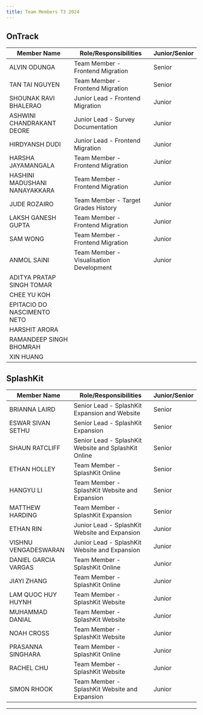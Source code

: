 ```yaml
---
title: Team Members T3 2024
---
```


## OnTrack

| Member Name                   | Role/Responsibilities                   | Junior/Senior |
| ----------------------------- | --------------------------------------- | ------------- |
| ALVIN ODUNGA                  | Team Member - Frontend Migration        | Senior        |
| TAN TAI NGUYEN                | Team Member - Frontend Migration        | Senior        |
| SHOUNAK RAVI BHALERAO         | Junior Lead - Frontend Migration        | Junior        |
| ASHWINI CHANDRAKANT DEORE     | Junior Lead - Survey Documentation      | Junior        |
| HIRDYANSH DUDI                | Junior Lead - Frontend Migration        | Junior        |
| HARSHA JAYAMANGALA            | Team Member - Frontend Migration        | Junior        |
| HASHINI MADUSHANI NANAYAKKARA | Team Member - Frontend Migration        | Junior        |
| JUDE ROZAIRO                  | Team Member - Target Grades History     | Junior        |
| LAKSH GANESH GUPTA            | Team Member - Frontend Migration        | Junior        |
| SAM WONG                      | Team Member - Frontend Migration        | Junior        |
| ANMOL SAINI                   | Team Member - Visualisation Development | Junior        |
| ADITYA PRATAP SINGH TOMAR     |                                         |               |
| CHEE YU KOH                   |                                         |               |
| EPITACIO DO NASCIMENTO NETO   |                                         |               |
| HARSHIT ARORA                 |                                         |               |
| RAMANDEEP SINGH BHOMRAH       |                                         |               |
| XIN HUANG                     |                                         |               |

## SplashKit

| Member Name          | Role/Responsibilities                                | Junior/Senior |
| -------------------- | ---------------------------------------------------- | ------------- |
| BRIANNA LAIRD        | Senior Lead - SplashKit Expansion and Website        | Senior        |
| ESWAR SIVAN SETHU    | Senior Lead - SplashKit Expansion                    | Senior        |
| SHAUN RATCLIFF       | Senior Lead - SplashKit Website and SplashKit Online | Senior        |
| ETHAN HOLLEY         | Team Member - SplashKit Online                       | Senior        |
| HANGYU LI            | Team Member - SplashKit Website and Expansion        | Senior        |
| MATTHEW HARDING      | Team Member - SplashKit Expansion                    | Senior        |
| ETHAN RIN            | Junior Lead - SplashKit Website and Expansion        | Junior        |
| VISHNU VENGADESWARAN | Junior Lead - SplashKit Website and Expansion        | Junior        |
| DANIEL GARCIA VARGAS | Team Member - SplashKit Online                       | Junior        |
| JIAYI ZHANG          | Team Member - SplashKit Online                       | Junior        |
| LAM QUOC HUY HUYNH   | Team Member - SplashKit Website                      | Junior        |
| MUHAMMAD DANIAL      | Team Member - SplashKit Website                      | Junior        |
| NOAH CROSS           | Team Member - SplashKit Website                      | Junior        |
| PRASANNA SINGHARA    | Team Member - SplashKit Online                       | Junior        |
| RACHEL CHU           | Team Member - SplashKit Website                      | Junior        |
| SIMON RHOOK          | Team Member - SplashKit Website and Expansion        | Junior        |

---
